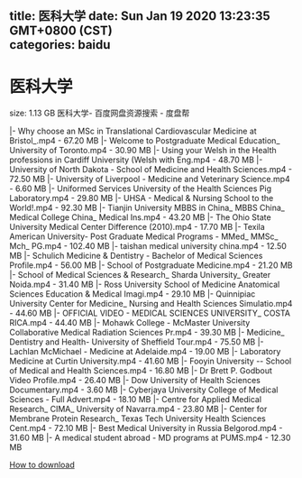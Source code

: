 
title: 医科大学
date: Sun Jan 19 2020 13:23:35 GMT+0800 (CST)    
categories: baidu
---

# 医科大学
size: 1.13 GB
 医科大学- 百度网盘资源搜索 - 度盘帮
 
|- Why choose an MSc in Translational Cardiovascular Medicine at Bristol_.mp4 - 67.20 MB
|- Welcome to Postgraduate Medical Education_ University of Toronto.mp4 - 30.90 MB
|- Using your Welsh in the Health professions in Cardiff University (Welsh with Eng.mp4 - 48.70 MB
|- University of North Dakota - School of Medicine and Health Sciences.mp4 - 72.50 MB
|- University of Liverpool - Medicine and Veterinary Science.mp4 - 6.60 MB
|- Uniformed Services University of the Health Sciences Pig Laboratory.mp4 - 29.80 MB
|- UHSA - Medical & Nursing School to the World!.mp4 - 92.30 MB
|- Tianjin University MBBS in China_ MBBS China_ Medical College China_ Medical Ins.mp4 - 43.20 MB
|- The Ohio State University Medical Center Difference (2010).mp4 - 17.70 MB
|- Texila American University- Post Graduate Medical Programs - MMed_ MMSc_ Mch_ PG.mp4 - 102.40 MB
|- taishan medical university china.mp4 - 12.50 MB
|- Schulich Medicine & Dentistry - Bachelor of Medical Sciences Profile.mp4 - 56.00 MB
|- School of Postgraduate Medicine.mp4 - 21.20 MB
|- School of Medical Sciences & Research_ Sharda University_ Greater Noida.mp4 - 31.40 MB
|- Ross University School of Medicine Anatomical Sciences Education & Medical Imagi.mp4 - 29.10 MB
|- Quinnipiac University Center for Medicine_ Nursing and Health Sciences Simulatio.mp4 - 44.60 MB
|- OFFICIAL VIDEO - MEDICAL SCIENCES UNIVERSITY_ COSTA RICA.mp4 - 44.40 MB
|- Mohawk College - McMaster University Collaborative Medical Radiation Sciences Pr.mp4 - 39.30 MB
|- Medicine_ Dentistry and Health- University of Sheffield Tour.mp4 - 75.50 MB
|- Lachlan McMichael - Medicine at Adelaide.mp4 - 19.00 MB
|- Laboratory Medicine at Curtin University.mp4 - 41.60 MB
|- Fooyin University -- School of Medical and Health Sciences.mp4 - 16.80 MB
|- Dr Brett P. Godbout Video Profile.mp4 - 26.40 MB
|- Dow University of Health Sciences Documentary.mp4 - 3.60 MB
|- Cyberjaya University College of Medical Sciences - Full Advert.mp4 - 18.10 MB
|- Centre for Applied Medical Research_ CIMA_ University of Navarra.mp4 - 23.80 MB
|- Center for Membrane Protein Research_ Texas Tech University Health Sciences Cent.mp4 - 72.10 MB
|- Best Medical University in Russia Belgorod.mp4 - 31.60 MB
|- A medical student abroad - MD programs at PUMS.mp4 - 12.30 MB

[How to download](https://bpcam.bemobtrk.com/go/2ceec3aa-1ca2-46d6-b9ff-aaa5c184517c?jno=266)
